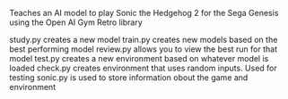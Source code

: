 Teaches an AI model to play Sonic the Hedgehog 2 for the Sega Genesis using the Open AI Gym Retro library

study.py creates a new model
train.py creates new models based on the best performing model
review.py allows you to view the best run for that model
test.py creates a new environment based on whatever model is loaded
check.py creates environment that uses random inputs. Used for testing
sonic.py is used to store information obout the game and environment
